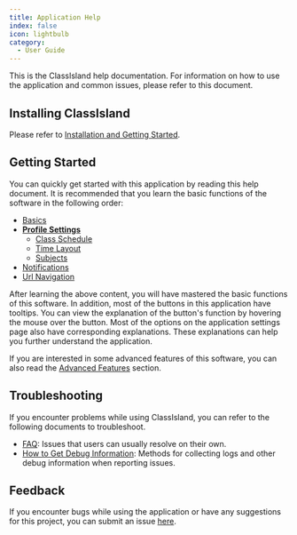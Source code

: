 ```yaml
---
title: Application Help
index: false
icon: lightbulb
category:
  - User Guide
---
```


This is the ClassIsland help documentation. For information on how to use the application and common issues, please refer to this document.

## Installing ClassIsland

Please refer to [Installation and Getting Started](setup.md).

## Getting Started

You can quickly get started with this application by reading this help document. It is recommended that you learn the basic functions of the software in the following order:

- [Basics](basic.md)
- **[Profile Settings](profile/README.md)**
    - [Class Schedule](profile/classplan.md)
    - [Time Layout](profile/time-layout.md)
    - [Subjects](profile/subject.md)
- [Notifications](notifications.md)
- [Url Navigation](url-navigation.md)

After learning the above content, you will have mastered the basic functions of this software. In addition, most of the buttons in this application have tooltips. You can view the explanation of the button's function by hovering the mouse over the button. Most of the options on the application settings page also have corresponding explanations. These explanations can help you further understand the application.

If you are interested in some advanced features of this software, you can also read the [Advanced Features](advanced.md) section.

## Troubleshooting

If you encounter problems while using ClassIsland, you can refer to the following documents to troubleshoot.

- [FAQ](./faq/faq.md): Issues that users can usually resolve on their own.
- [How to Get Debug Information](./reporting-issue.md): Methods for collecting logs and other debug information when reporting issues.

## Feedback

If you encounter bugs while using the application or have any suggestions for this project, you can submit an issue [here](https://github.com/HelloWRC/ClassIsland/issues).